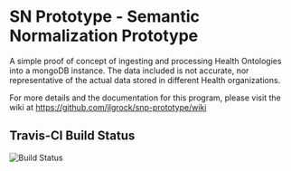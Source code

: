 SN Prototype - Semantic Normalization Prototype
=============

A simple proof of concept of ingesting and processing Health Ontologies into a mongoDB instance.  The data included is not accurate, nor representative of the actual data stored in different Health organizations.

For more details and the documentation for this program, please visit the wiki at https://github.com/jlgrock/snp-prototype/wiki

Travis-CI Build Status
---------------------
![Build Status](https://travis-ci.org/Deloitte-VA/snp-prototype.svg?branch=master)
